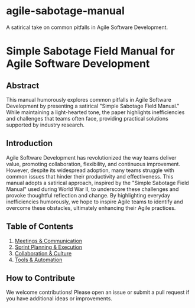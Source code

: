 # agile-sabotage-manual
A satirical take on common pitfalls in Agile Software Development.

# Simple Sabotage Field Manual for Agile Software Development

## Abstract
This manual humorously explores common pitfalls in Agile Software Development by presenting a satirical "Simple Sabotage Field Manual." While maintaining a light-hearted tone, the paper highlights inefficiencies and challenges that teams often face, providing practical solutions supported by industry research.

## Introduction
Agile Software Development has revolutionized the way teams deliver value, promoting collaboration, flexibility, and continuous improvement. However, despite its widespread adoption, many teams struggle with common issues that hinder their productivity and effectiveness. This manual adopts a satirical approach, inspired by the "Simple Sabotage Field Manual" used during World War II, to underscore these challenges and provoke thoughtful reflection and change. By highlighting everyday inefficiencies humorously, we hope to inspire Agile teams to identify and overcome these obstacles, ultimately enhancing their Agile practices.

## Table of Contents
1. [Meetings & Communication](Chapter1.md)
2. [Sprint Planning & Execution](docs/Chapter2.md)
3. [Collaboration & Culture](docs/Chapter3.md)
4. [Tools & Automation](docs/Chapter4.md)

## How to Contribute
We welcome contributions! Please open an issue or submit a pull request if you have additional ideas or improvements.
